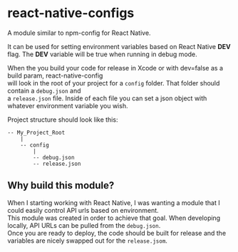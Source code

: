 # react-native-configs

A module similar to npm-config for React Native.

It can be used for setting environment variables based on React Native
__DEV__ flag. The __DEV__ variable will be true when running in debug mode.  
  
When the you build your code for release in Xcode or with dev=false as a build param, react-native-config  
will look in the root of your project for a `config` folder. That folder should contain a `debug.json` and  
a `release.json` file. Inside of each file you can set a json object with whatever environment variable you wish.  

Project structure should look like this:

```
-- My_Project_Root
    |
    -- config
        |
        -- debug.json
        -- release.json
```

## Why build this module?

When I starting working with React Native, I was wanting a module that I could easily control API urls based on environment.  
This module was created in order to achieve that goal. When developing locally, API URLs can be pulled from the `debug.json`.  
Once you are ready to deploy, the code should be built for release and the variables are nicely swapped out for the `release.jsom`.  

